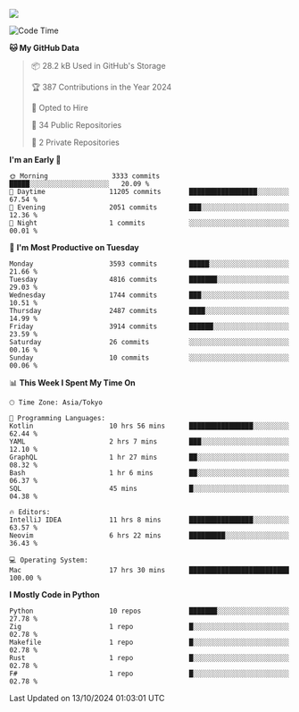 ![](https://komarev.com/ghpvc/?username=kitagawa-hr)

<!--START_SECTION:waka-->
![Code Time](http://img.shields.io/badge/Code%20Time-1%2C116%20hrs%2049%20mins-blue)

**🐱 My GitHub Data** 

> 📦 28.2 kB Used in GitHub's Storage 
 > 
> 🏆 387 Contributions in the Year 2024
 > 
> 💼 Opted to Hire
 > 
> 📜 34 Public Repositories 
 > 
> 🔑 2 Private Repositories 
 > 
**I'm an Early 🐤** 

```text
🌞 Morning                3333 commits        █████░░░░░░░░░░░░░░░░░░░░   20.09 % 
🌆 Daytime                11205 commits       █████████████████░░░░░░░░   67.54 % 
🌃 Evening                2051 commits        ███░░░░░░░░░░░░░░░░░░░░░░   12.36 % 
🌙 Night                  1 commits           ░░░░░░░░░░░░░░░░░░░░░░░░░   00.01 % 
```
📅 **I'm Most Productive on Tuesday** 

```text
Monday                   3593 commits        █████░░░░░░░░░░░░░░░░░░░░   21.66 % 
Tuesday                  4816 commits        ███████░░░░░░░░░░░░░░░░░░   29.03 % 
Wednesday                1744 commits        ███░░░░░░░░░░░░░░░░░░░░░░   10.51 % 
Thursday                 2487 commits        ████░░░░░░░░░░░░░░░░░░░░░   14.99 % 
Friday                   3914 commits        ██████░░░░░░░░░░░░░░░░░░░   23.59 % 
Saturday                 26 commits          ░░░░░░░░░░░░░░░░░░░░░░░░░   00.16 % 
Sunday                   10 commits          ░░░░░░░░░░░░░░░░░░░░░░░░░   00.06 % 
```


📊 **This Week I Spent My Time On** 

```text
🕑︎ Time Zone: Asia/Tokyo

💬 Programming Languages: 
Kotlin                   10 hrs 56 mins      ████████████████░░░░░░░░░   62.44 % 
YAML                     2 hrs 7 mins        ███░░░░░░░░░░░░░░░░░░░░░░   12.10 % 
GraphQL                  1 hr 27 mins        ██░░░░░░░░░░░░░░░░░░░░░░░   08.32 % 
Bash                     1 hr 6 mins         ██░░░░░░░░░░░░░░░░░░░░░░░   06.37 % 
SQL                      45 mins             █░░░░░░░░░░░░░░░░░░░░░░░░   04.38 % 

🔥 Editors: 
IntelliJ IDEA            11 hrs 8 mins       ████████████████░░░░░░░░░   63.57 % 
Neovim                   6 hrs 22 mins       █████████░░░░░░░░░░░░░░░░   36.43 % 

💻 Operating System: 
Mac                      17 hrs 30 mins      █████████████████████████   100.00 % 
```

**I Mostly Code in Python** 

```text
Python                   10 repos            ███████░░░░░░░░░░░░░░░░░░   27.78 % 
Zig                      1 repo              █░░░░░░░░░░░░░░░░░░░░░░░░   02.78 % 
Makefile                 1 repo              █░░░░░░░░░░░░░░░░░░░░░░░░   02.78 % 
Rust                     1 repo              █░░░░░░░░░░░░░░░░░░░░░░░░   02.78 % 
F#                       1 repo              █░░░░░░░░░░░░░░░░░░░░░░░░   02.78 % 
```




 Last Updated on 13/10/2024 01:03:01 UTC
<!--END_SECTION:waka-->
